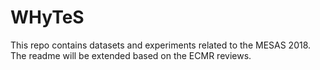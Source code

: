 # WHyTeS

This repo contains datasets and experiments related to the MESAS 2018.
The readme will be extended based on the ECMR reviews.

